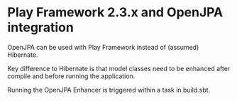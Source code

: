 # Play Framework 2.3.x and OpenJPA integration

OpenJPA can be used with Play Framework instead of (assumed) Hibernate.

Key difference to Hibernate is that model classes need to be enhanced after compile and before running the application.

Running the OpenJPA Enhancer is triggered within a task in build.sbt.
